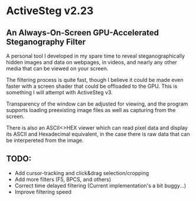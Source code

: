 # ActiveSteg v2.23
## An Always-On-Screen GPU-Accelerated Steganography Filter

A personal tool I developed in my spare time to reveal steganographically
hidden images and data on webpages, in videos, and nearly any other media
that can be viewed on your screen.


The filtering process is quite fast, though I believe it could be made
even faster with a screen shader that could be offloaded to the GPU.
This is something I will attempt with ActiveSteg v3.

Transparency of the window can be adjusted for viewing, and the program
supports loading preexisting image files as well as capturing from the screen.

There is also an ASCII<>HEX viewer which can read pixel data and display
its ASCII and Hexadecimal equivalent, in the case there is raw data that
can be interpereted from the image.

## TODO:

- Add cursor-tracking and click&drag selection/cropping
- Add more filters (F5, BPCS, and others)
- Correct time delayed filtering (Current implementation's a bit buggy...)
- Improve filtering speed